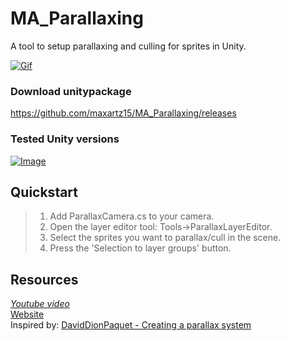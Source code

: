 # MA_Parallaxing

A tool to setup parallaxing and culling for sprites in Unity.

[![Gif](https://maxartz15.com/wp-content/uploads/2020/02/ParallaxingAndCullingView.gif)](https://maxartz15.com/wp-content/uploads/2020/02/ParallaxingAndCullingView.gif)

### Download unitypackage
https://github.com/maxartz15/MA_Parallaxing/releases

### Tested Unity versions
[![Image](https://img.shields.io/badge/Unity-2019.2-green)](https://github.com/maxartz15/MA_Parallaxing/releases)

## Quickstart
> 1. Add ParallaxCamera.cs to your camera.
> 2. Open the layer editor tool: Tools->ParallaxLayerEditor.
> 3. Select the sprites you want to parallax/cull in the scene.
> 4. Press the 'Selection to layer groups' button.

## Resources
*[Youtube video]()*<br>
[Website](http://maxartz15.com/ma_parallaxing)<br>
Inspired by: [DavidDionPaquet - Creating a parallax system](https://www.gamasutra.com/blogs/DavidDionPaquet/20140601/218766/Creating_a_parallax_system_in_Unity3D_is_harder_than_it_seems.php)
